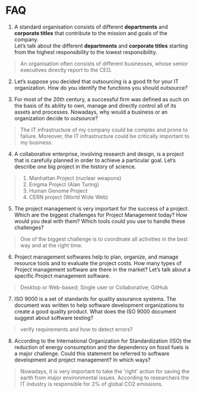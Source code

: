 # FAQ

1. A standard organisation consists of different __departments__ and __corporate titles__ that contribute to the mission and goals of the company.  
Let’s talk about the different __departments__ and __corporate titles__ starting from the highest responsibility to the lowest responsibility.
 > An organisation often consists of different businesses, whose senior executives directly report  to the CEO.

2. Let’s suppose you decided that outsourcing is a good fit for your IT organization. 
How do you identify the functions you should outsource?

3. For most of the 20th century, a successful firm was defined as such on the basis of its ability to own, 
manage and directly control all of its assets and processes.
Nowadays, why would a business or an organization decide to outsource?
 > The IT infrastructure of my company could be complex and prone to failure.
 > Moreover, the IT infrastructure could be critically important to my business.

4. A collaborative enterprise, involving research and design, is a project that is carefully planned in order to achieve a particular goal.
Let’s describe one big project in the history of science. 
 > 1. Manhattan Project (nuclear weapons)
 > 2. Enigma Project (Alan Turing)
 > 3. Human Genome Project
 > 4. CERN project (World Wide Web)

5. The project management is very important for the success of a project. 
Which are the biggest challenges for Project Management today? 
How would you deal with them? Which tools could you use to handle these challenges? 
 > One of the biggest challenge is to coordinate all activities in the best way and at the right time.

6. Project management softwares help to plan, organize, 
and manage resource tools and to evaluate the project costs.
How many types of Project management software are there in the market? 
Let’s talk about a specific Project management software.
 > Desktop or Web-based; Single user or Collaborative; GitHub

7. ISO 9000 is a set of standards for quality assurance systems.
The document was written to help software development organizations to create a good quality product.
What does the ISO 9000 document suggest about software testing?
 > verify requirements and how to detect errors?

8. According to the International Organization for Standardization (ISO) the 
reduction of energy consumption and the dependency on fossil fuels is a major challenge.
Could this statement be referred to software development and project management? In which ways?
 > Nowadays, it is very important to take the 'right' action for saving the earth from major environmental issues.
 > According to researchers the IT industry is responsible for 2% of global CO2 emissions.

